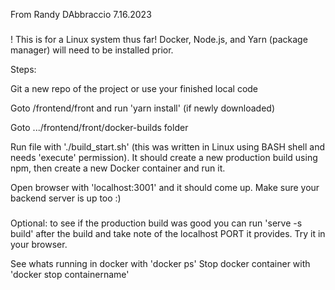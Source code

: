 From Randy DAbbraccio 7.16.2023
###

! This is for a Linux system thus far! Docker, Node.js, and Yarn (package manager) will need to be installed prior.

Steps:

Git a new repo of the project or use your finished local code

Goto /frontend/front and run 'yarn install' (if newly downloaded)

Goto .../frontend/front/docker-builds folder

Run file with './build_start.sh'  (this was written in Linux using BASH shell and needs 'execute' permission).
It should create a new production build using npm, then create a new Docker container
and run it.

Open browser with 'localhost:3001' and it should come up. Make sure your backend server is up too :) 


###

Optional: to see if the production build was good you can run 'serve -s build' after the build and take note of the localhost PORT it provides. Try it in your browser.


See whats running in docker with 'docker ps'
Stop docker container with 'docker stop containername'
